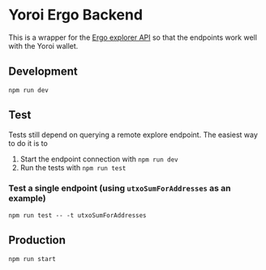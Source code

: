 # Yoroi Ergo Backend

This is a wrapper for the [Ergo explorer API](https://explorer.ergoplatform.com/en/api) so that the endpoints work well with the Yoroi wallet.

## Development

`npm run dev`

## Test

Tests still depend on querying a remote explore endpoint. The easiest way to do it is to

1) Start the endpoint connection with `npm run dev`
2) Run the tests with `npm run test`

### Test a single endpoint (using `utxoSumForAddresses` as an example)

`npm run test -- -t utxoSumForAddresses`

## Production

`npm run start`
